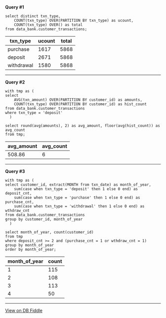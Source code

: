 **Query #1**

    select distinct txn_type,
    	COUNT(txn_type) OVER(PARTITION BY txn_type) as ucount,
        COUNT(txn_type) OVER() as total
    from data_bank.customer_transactions;

| txn_type   | ucount | total |
| ---------- | ------ | ----- |
| purchase   | 1617   | 5868  |
| deposit    | 2671   | 5868  |
| withdrawal | 1580   | 5868  |

---
**Query #2**

    with tmp as (
    select 
    	AVG(txn_amount) OVER(PARTITION BY customer_id) as amounts,
        COUNT(txn_type) OVER(PARTITION BY customer_id) as hist_count
    from data_bank.customer_transactions
    where txn_type = 'deposit'
      )
    
    select round(avg(amounts), 2) as avg_amount, floor(avg(hist_count)) as avg_count
    from tmp;

| avg_amount | avg_count |
| ---------- | --------- |
| 508.86     | 6         |

---
**Query #3**

    with tmp as (
    select customer_id, extract(MONTH from txn_date) as month_of_year,
    	sum(case when txn_type = 'deposit' then 1 else 0 end) as deposit_cnt,
        sum(case when txn_type = 'purchase' then 1 else 0 end) as purchase_cnt,
        sum(case when txn_type = 'withdrawal' then 1 else 0 end) as wthdraw_cnt
    from data_bank.customer_transactions
    group by customer_id, month_of_year
      )
      
    select month_of_year, count(customer_id)
    from tmp
    where deposit_cnt >= 2 and (purchase_cnt = 1 or wthdraw_cnt = 1)
    group by month_of_year
    order by month_of_year;

| month_of_year | count |
| ------------- | ----- |
| 1             | 115   |
| 2             | 108   |
| 3             | 113   |
| 4             | 50    |

---

[View on DB Fiddle](https://www.db-fiddle.com/f/2GtQz4wZtuNNu7zXH5HtV4/91)